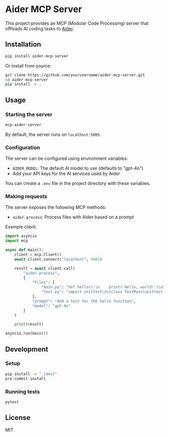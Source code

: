 # Aider MCP Server

This project provides an MCP (Modular Code Processing) server that offloads AI coding tasks to [Aider](https://github.com/paul-gauthier/aider).

## Installation

```bash
pip install aider-mcp-server
```

Or install from source:

```bash
git clone https://github.com/yourusername/aider-mcp-server.git
cd aider-mcp-server
pip install -e .
```

## Usage

### Starting the server

```bash
mcp-aider-server
```

By default, the server runs on `localhost:5005`.

### Configuration

The server can be configured using environment variables:

- `AIDER_MODEL`: The default AI model to use (defaults to "gpt-4o")
- Add your API keys for the AI services used by Aider

You can create a `.env` file in the project directory with these variables.

### Making requests

The server exposes the following MCP methods:

- `aider.process`: Process files with Aider based on a prompt

Example client:

```python
import asyncio
import mcp

async def main():
    client = mcp.Client()
    await client.connect("localhost", 5005)

    result = await client.call(
        "aider.process",
        {
            "files": {
                "main.py": "def hello():\n    print('Hello, world!')\n",
                "test.py": "import unittest\n\nclass TestMain(unittest.TestCase):\n    pass\n"
            },
            "prompt": "Add a test for the hello function",
            "model": "gpt-4o"
        }
    )

    print(result)

asyncio.run(main())
```

## Development

### Setup

```bash
pip install -e ".[dev]"
pre-commit install
```

### Running tests

```bash
pytest
```

## License

MIT
